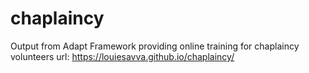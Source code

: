 # chaplaincy
Output from Adapt Framework providing online training for chaplaincy volunteers url: https://louiesavva.github.io/chaplaincy/
